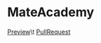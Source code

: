 # MateAcademy
[Preview](https://dsrtf0x-git.github.io/MateAcademy/)\t
[PullRequest](https://github.com/dsrtF0x-git/MateAcademy/pull/1/files)
